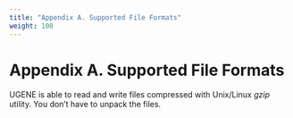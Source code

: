```yaml
---
title: "Appendix A. Supported File Formats"
weight: 100
---
```



# Appendix A. Supported File Formats

UGENE is able to read and write files compressed with Unix/Linux _gzip_ utility. You don’t have to unpack the files.
